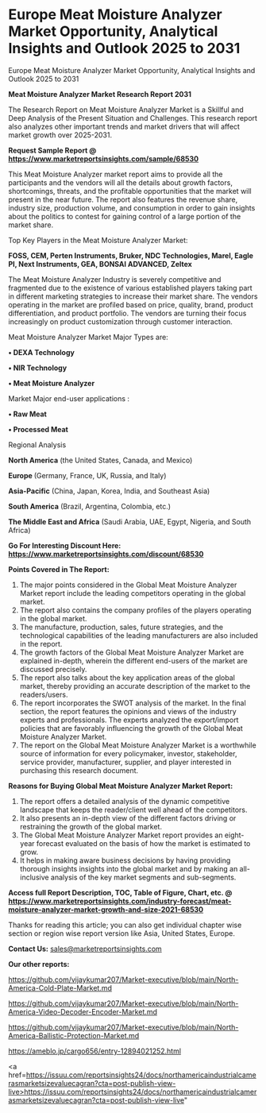 # Europe Meat Moisture Analyzer Market Opportunity, Analytical Insights and Outlook 2025 to 2031
Europe Meat Moisture Analyzer Market Opportunity, Analytical Insights and Outlook 2025 to 2031

<strong>Meat Moisture Analyzer Market Research Report 2031</strong>

The Research Report on Meat Moisture Analyzer Market is a Skillful and Deep Analysis of the Present Situation and Challenges. This research report also analyzes other important trends and market drivers that will affect market growth over 2025-2031.

<strong>Request Sample Report @ <a href=https://www.marketreportsinsights.com/sample/68530>https://www.marketreportsinsights.com/sample/68530</a></strong>

This Meat Moisture Analyzer market report aims to provide all the participants and the vendors will all the details about growth factors, shortcomings, threats, and the profitable opportunities that the market will present in the near future. The report also features the revenue share, industry size, production volume, and consumption in order to gain insights about the politics to contest for gaining control of a large portion of the market share.

Top Key Players in the Meat Moisture Analyzer Market:

<strong>FOSS, CEM, Perten Instruments, Bruker, NDC Technologies, Marel, Eagle PI, Next Instruments, GEA, BONSAI ADVANCED, Zeltex</strong>

The Meat Moisture Analyzer Industry is severely competitive and fragmented due to the existence of various established players taking part in different marketing strategies to increase their market share. The vendors operating in the market are profiled based on price, quality, brand, product differentiation, and product portfolio. The vendors are turning their focus increasingly on product customization through customer interaction.

Meat Moisture Analyzer Market Major Types are:

<strong>• DEXA Technology

• NIR Technology

• Meat Moisture Analyzer</strong>

Market Major end-user applications :

<strong>• Raw Meat

• Processed Meat</strong>

Regional Analysis

</u><strong><b>North America</b></strong> (the United States, Canada, and Mexico)

<strong><b>Europe </b></strong>(Germany, France, UK, Russia, and Italy)

<strong><b>Asia-Pacific</b></strong> (China, Japan, Korea, India, and Southeast Asia)

<strong><b>South America</b></strong> (Brazil, Argentina, Colombia, etc.)

<strong><b>The Middle East and Africa</b></strong> (Saudi Arabia, UAE, Egypt, Nigeria, and South Africa)

<strong>Go For Interesting Discount Here: <a href=https://www.marketreportsinsights.com/discount/68530>https://www.marketreportsinsights.com/discount/68530</a></strong>

<strong>Points Covered in The Report:</strong>
<ol>
  <li>The major points considered in the Global Meat Moisture Analyzer Market report include the leading competitors operating in the global market.</li>
  <li>The report also contains the company profiles of the players operating in the global market.</li>
  <li>The manufacture, production, sales, future strategies, and the technological capabilities of the leading manufacturers are also included in the report.</li>
  <li>The growth factors of the Global Meat Moisture Analyzer Market are explained in-depth, wherein the different end-users of the market are discussed precisely.</li>
  <li>The report also talks about the key application areas of the global market, thereby providing an accurate description of the market to the readers/users.</li>
  <li>The report incorporates the SWOT analysis of the market. In the final section, the report features the opinions and views of the industry experts and professionals. The experts analyzed the export/import policies that are favorably influencing the growth of the Global Meat Moisture Analyzer Market.</li>
  <li>The report on the Global Meat Moisture Analyzer Market is a worthwhile source of information for every policymaker, investor, stakeholder, service provider, manufacturer, supplier, and player interested in purchasing this research document.</li>
</ol>
<strong>Reasons for Buying Global Meat Moisture Analyzer Market Report:</strong>

<ol>
  <li>The report offers a detailed analysis of the dynamic competitive landscape that keeps the reader/client well ahead of the competitors.</li>
  <li>It also presents an in-depth view of the different factors driving or restraining the growth of the global market.</li>
  <li>The Global Meat Moisture Analyzer Market report provides an eight-year forecast evaluated on the basis of how the market is estimated to grow.</li>
  <li>It helps in making aware business decisions by having providing thorough insights insights into the global market and by making an all-inclusive analysis of the key market segments and sub-segments.</li>
</ol>
<strong>Access full Report Description, TOC, Table of Figure, Chart, etc. @ <a href=https://www.marketreportsinsights.com/industry-forecast/meat-moisture-analyzer-market-growth-and-size-2021-68530>https://www.marketreportsinsights.com/industry-forecast/meat-moisture-analyzer-market-growth-and-size-2021-68530</a></strong>


Thanks for reading this article; you can also get individual chapter wise section or region wise report version like Asia, United States, Europe.

<strong>Contact Us:</strong>
sales@marketreportsinsights.com

<strong>Our other reports:</strong>

<a href=https://github.com/vijaykumar207/Market-executive/blob/main/North-America-Cold-Plate-Market.md>https://github.com/vijaykumar207/Market-executive/blob/main/North-America-Cold-Plate-Market.md</a>

<a href=https://github.com/vijaykumar207/Market-executive/blob/main/North-America-Video-Decoder-Encoder-Market.md>https://github.com/vijaykumar207/Market-executive/blob/main/North-America-Video-Decoder-Encoder-Market.md</a>

<a href=https://github.com/vijaykumar207/Market-executive/blob/main/North-America-Ballistic-Protection-Market.md>https://github.com/vijaykumar207/Market-executive/blob/main/North-America-Ballistic-Protection-Market.md</a>

<a href=https://ameblo.jp/cargo656/entry-12894021252.html>https://ameblo.jp/cargo656/entry-12894021252.html</a>

<a href=https://issuu.com/reportsinsights24/docs/northamericaindustrialcamerasmarketsizevaluecagran?cta=post-publish-view-live>https://issuu.com/reportsinsights24/docs/northamericaindustrialcamerasmarketsizevaluecagran?cta=post-publish-view-live</a>"
